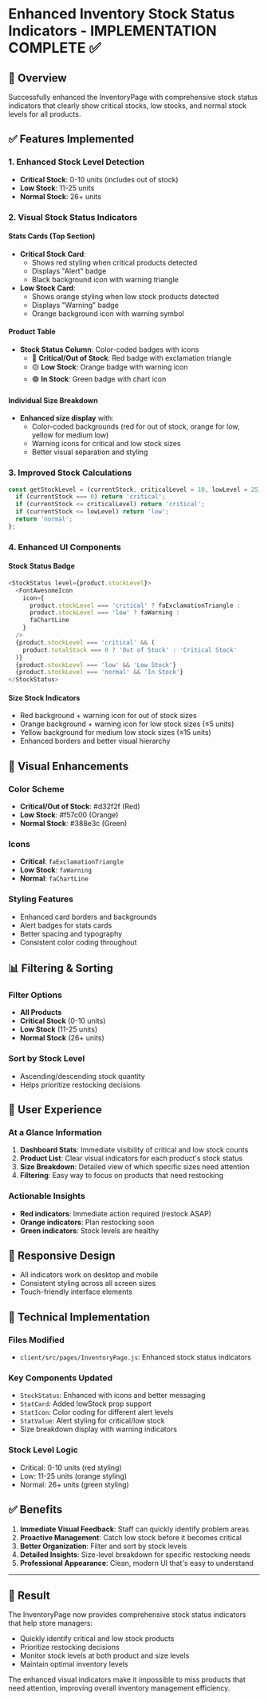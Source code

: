 # Enhanced Inventory Stock Status Indicators - IMPLEMENTATION COMPLETE ✅

## 🎯 Overview

Successfully enhanced the InventoryPage with comprehensive stock status indicators that clearly show critical stocks, low stocks, and normal stock levels for all products.

## ✅ Features Implemented

### 1. Enhanced Stock Level Detection
- **Critical Stock**: 0-10 units (includes out of stock)
- **Low Stock**: 11-25 units 
- **Normal Stock**: 26+ units

### 2. Visual Stock Status Indicators

#### Stats Cards (Top Section)
- **Critical Stock Card**: 
  - Shows red styling when critical products detected
  - Displays "Alert" badge
  - Black background icon with warning triangle
- **Low Stock Card**:
  - Shows orange styling when low stock products detected  
  - Displays "Warning" badge
  - Orange background icon with warning symbol

#### Product Table
- **Stock Status Column**: Color-coded badges with icons
  - 🔴 **Critical/Out of Stock**: Red badge with exclamation triangle
  - 🟡 **Low Stock**: Orange badge with warning icon
  - 🟢 **In Stock**: Green badge with chart icon

#### Individual Size Breakdown
- **Enhanced size display** with:
  - Color-coded backgrounds (red for out of stock, orange for low, yellow for medium low)
  - Warning icons for critical and low stock sizes
  - Better visual separation and styling

### 3. Improved Stock Calculations
```javascript
const getStockLevel = (currentStock, criticalLevel = 10, lowLevel = 25) => {
  if (currentStock === 0) return 'critical';
  if (currentStock <= criticalLevel) return 'critical'; 
  if (currentStock <= lowLevel) return 'low';
  return 'normal';
};
```

### 4. Enhanced UI Components

#### Stock Status Badge
```javascript
<StockStatus level={product.stockLevel}>
  <FontAwesomeIcon 
    icon={
      product.stockLevel === 'critical' ? faExclamationTriangle :
      product.stockLevel === 'low' ? faWarning :
      faChartLine
    } 
  />
  {product.stockLevel === 'critical' && (
    product.totalStock === 0 ? 'Out of Stock' : 'Critical Stock'
  )}
  {product.stockLevel === 'low' && 'Low Stock'}
  {product.stockLevel === 'normal' && 'In Stock'}
</StockStatus>
```

#### Size Stock Indicators
- Red background + warning icon for out of stock sizes
- Orange background + warning icon for low stock sizes (≤5 units)
- Yellow background for medium low stock sizes (≤15 units)
- Enhanced borders and better visual hierarchy

## 🎨 Visual Enhancements

### Color Scheme
- **Critical/Out of Stock**: #d32f2f (Red)
- **Low Stock**: #f57c00 (Orange) 
- **Normal Stock**: #388e3c (Green)

### Icons
- **Critical**: `faExclamationTriangle`
- **Low Stock**: `faWarning`
- **Normal**: `faChartLine`

### Styling Features
- Enhanced card borders and backgrounds
- Alert badges for stats cards
- Better spacing and typography
- Consistent color coding throughout

## 📊 Filtering & Sorting

### Filter Options
- **All Products**
- **Critical Stock** (0-10 units)
- **Low Stock** (11-25 units)  
- **Normal Stock** (26+ units)

### Sort by Stock Level
- Ascending/descending stock quantity
- Helps prioritize restocking decisions

## 🎯 User Experience

### At a Glance Information
1. **Dashboard Stats**: Immediate visibility of critical and low stock counts
2. **Product List**: Clear visual indicators for each product's stock status
3. **Size Breakdown**: Detailed view of which specific sizes need attention
4. **Filtering**: Easy way to focus on products that need restocking

### Actionable Insights
- **Red indicators**: Immediate action required (restock ASAP)
- **Orange indicators**: Plan restocking soon
- **Green indicators**: Stock levels are healthy

## 📱 Responsive Design
- All indicators work on desktop and mobile
- Consistent styling across all screen sizes
- Touch-friendly interface elements

## 🔧 Technical Implementation

### Files Modified
- `client/src/pages/InventoryPage.js`: Enhanced stock status indicators

### Key Components Updated
- `StockStatus`: Enhanced with icons and better messaging
- `StatCard`: Added lowStock prop support
- `StatIcon`: Color coding for different alert levels
- `StatValue`: Alert styling for critical/low stock
- Size breakdown display with warning indicators

### Stock Level Logic
- Critical: 0-10 units (red styling)
- Low: 11-25 units (orange styling)  
- Normal: 26+ units (green styling)

## ✅ Benefits

1. **Immediate Visual Feedback**: Staff can quickly identify problem areas
2. **Proactive Management**: Catch low stock before it becomes critical
3. **Better Organization**: Filter and sort by stock levels
4. **Detailed Insights**: Size-level breakdown for specific restocking needs
5. **Professional Appearance**: Clean, modern UI that's easy to understand

---

## 🎯 Result

The InventoryPage now provides comprehensive stock status indicators that help store managers:
- Quickly identify critical and low stock products
- Prioritize restocking decisions  
- Monitor stock levels at both product and size levels
- Maintain optimal inventory levels

The enhanced visual indicators make it impossible to miss products that need attention, improving overall inventory management efficiency.
